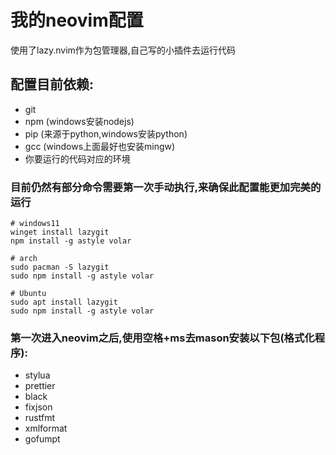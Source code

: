 # 我的neovim配置

使用了lazy.nvim作为包管理器,自己写的小插件去运行代码

## 配置目前依赖:
- git
- npm (windows安装nodejs)
- pip (来源于python,windows安装python)
- gcc (windows上面最好也安装mingw)
- 你要运行的代码对应的环境

### 目前仍然有部分命令需要第一次手动执行,来确保此配置能更加完美的运行

```
# windows11
winget install lazygit
npm install -g astyle volar

# arch
sudo pacman -S lazygit
sudo npm install -g astyle volar

# Ubuntu
sudo apt install lazygit
sudo npm install -g astyle volar

```
### 第一次进入neovim之后,使用空格+ms去mason安装以下包(格式化程序):
- stylua
- prettier
- black
- fixjson
- rustfmt
- xmlformat
- gofumpt

